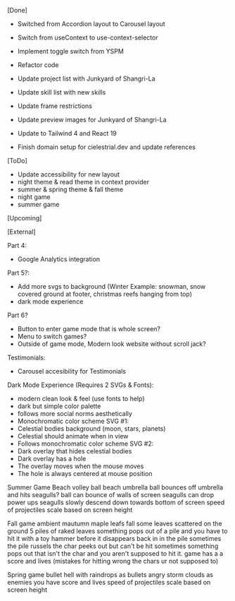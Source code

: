 [Done]

- Switched from Accordion layout to Carousel layout
- Switch from useContext to use-context-selector
- Implement toggle switch from YSPM
- Refactor code

- Update project list with Junkyard of Shangri-La
- Update skill list with new skills
- Update frame restrictions
- Update preview images for Junkyard of Shangri-La

- Update to Tailwind 4 and React 19
- Finish domain setup for cielestrial.dev and update references

[ToDo]

- Update accessibility for new layout
- night theme & read theme in context provider
- summer & spring theme & fall theme
- night game
- summer game

[Upcoming]

[External]

Part 4:

- Google Analytics integration

Part 5?:

- Add more svgs to background
  (Winter Example: snowman, snow covered ground at footer, christmas reefs hanging from top)
- dark mode experience

Part 6?

- Button to enter game mode that is whole screen?
- Menu to switch games?
- Outside of game mode, Modern look website without scroll jack?

Testimonials:

- Carousel accesibility for Testimonials

Dark Mode Experience (Requires 2 SVGs & Fonts):

- modern clean look & feel (use fonts to help)
- dark but simple color palette
- follows more social norms aesthetically
- Monochromatic color scheme
  SVG #1:
- Celestial bodies background (moon, stars, planets)
- Celestial should animate when in view
- Follows monochromatic color scheme
  SVG #2:
- Dark overlay that hides celestial bodies
- Dark overlay has a hole
- The overlay moves when the mouse moves
- The hole is always centered at mouse position

Summer Game
Beach volley ball
beach umbrella
ball bounces off umbrella and hits seagulls?
ball can bounce of walls of screen
seagulls can drop power ups
seagulls slowly descend down towards bottom of screen
speed of projectiles scale based on screen height

Fall game
ambient mautumn maple leafs fall
some leaves scattered on the ground
5 piles of raked leaves
something pops out of a pile and you have to hit it with a toy hammer before it disappears back in in the pile
sometimes the pile russels the char peeks out but can't be hit
sometimes something pops out that isn't the char and you aren't supposed to hit it.
game has a a score and lives (mistakes for hitting wrong the chars ur not supposed to)

Spring game
bullet hell with raindrops as bullets
angry storm clouds as enemies
you have score and lives
speed of projectiles scale based on screen height
